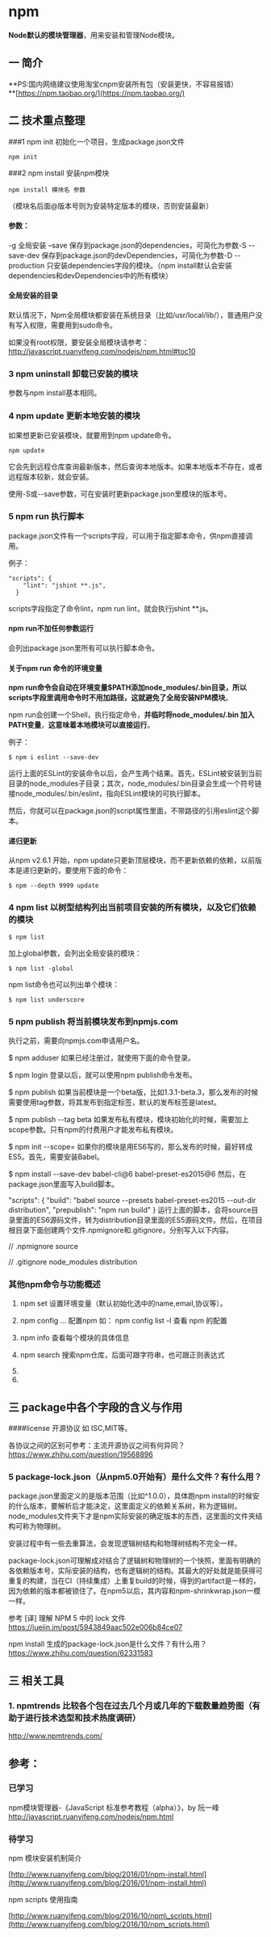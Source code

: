 # npm
**Node默认的模块管理器**，用来安装和管理Node模块。

## 一 简介

**PS:国内网络建议使用淘宝cnpm安装所有包（安装更快，不容易报错）    
**[https://npm.taobao.org/](https://npm.taobao.org/)

## 二 技术重点整理

###1 npm init 初始化一个项目，生成package.json文件



```
npm init
```



###2 npm install 安装npm模块



```
npm install 模块名 参数
```

（模块名后面@版本号则为安装特定版本的模块，否则安装最新）

#### 参数：
-g 全局安装
–save 保存到package.json的dependencies，可简化为参数-S
--save-dev 保存到package.json的devDependencies，可简化为参数-D
--production 只安装dependencies字段的模块。（npm install默认会安装dependencies和devDependencies中的所有模块）

#### 全局安装的目录
默认情况下，Npm全局模块都安装在系统目录（比如/usr/local/lib/），普通用户没有写入权限，需要用到sudo命令。

如果没有root权限，要安装全局模块请参考：
http://javascript.ruanyifeng.com/nodejs/npm.html#toc10

### 3 npm uninstall 卸载已安装的模块

参数与npm install基本相同。

### 4 npm update 更新本地安装的模块

如果想更新已安装模块，就要用到npm update命令。

```
npm update
```

它会先到远程仓库查询最新版本，然后查询本地版本。如果本地版本不存在，或者远程版本较新，就会安装。

使用-S或--save参数，可在安装时更新package.json里模块的版本号。

### 5 npm run 执行脚本

package.json文件有一个scripts字段，可以用于指定脚本命令，供npm直接调用。

例子：

```
"scripts": {
    "lint": "jshint **.js",
  }
```

scripts字段指定了命令lint，npm run lint，就会执行jshint **.js。

#### npm run不加任何参数运行
会列出package.json里所有可以执行脚本命令。

#### 关于npm run 命令的环境变量
**npm run命令会自动在环境变量$PATH添加node_modules/.bin目录，所以scripts字段里调用命令时不用加路径，这就避免了全局安装NPM模块**。

npm run会创建一个Shell，执行指定命令，**并临时将node_modules/.bin 加入PATH变量**，**这意味着本地模块可以直接运行**。

例子：


```
$ npm i eslint --save-dev
```

运行上面的ESLint的安装命令以后，会产生两个结果。首先，ESLint被安装到当前目录的node_modules子目录；其次，node_modules/.bin目录会生成一个符号链接node_modules/.bin/eslint，指向ESLint模块的可执行脚本。

然后，你就可以在package.json的script属性里面，不带路径的引用eslint这个脚本。






#### 递归更新
从npm v2.6.1 开始，npm update只更新顶层模块，而不更新依赖的依赖，以前版本是递归更新的，要使用下面的命令：

```
$ npm --depth 9999 update
```




### 4 npm list 以树型结构列出当前项目安装的所有模块，以及它们依赖的模块


```
$ npm list
```

加上global参数，会列出全局安装的模块：



```
$ npm list -global
```

npm list命令也可以列出单个模块：


```
$ npm list underscore
```



### 5 npm publish  将当前模块发布到npmjs.com
执行之前，需要向npmjs.com申请用户名。

$ npm adduser
如果已经注册过，就使用下面的命令登录。

$ npm login
登录以后，就可以使用npm publish命令发布。

$ npm publish
如果当前模块是一个beta版，比如1.3.1-beta.3，那么发布的时候需要使用tag参数，将其发布到指定标签，默认的发布标签是latest。

$ npm publish --tag beta
如果发布私有模块，模块初始化的时候，需要加上scope参数。只有npm的付费用户才能发布私有模块。

$ npm init --scope=<yourscope>
如果你的模块是用ES6写的，那么发布的时候，最好转成ES5。首先，需要安装Babel。

$ npm install --save-dev babel-cli@6 babel-preset-es2015@6
然后，在package.json里面写入build脚本。

"scripts": {
  "build": "babel source --presets babel-preset-es2015 --out-dir distribution",
  "prepublish": "npm run build"
}
运行上面的脚本，会将source目录里面的ES6源码文件，转为distribution目录里面的ES5源码文件。然后，在项目根目录下面创建两个文件.npmignore和.gitignore，分别写入以下内容。

// .npmignore
source

// .gitignore
node_modules
distribution

### 其他npm命令与功能概述

1. npm set 设置环境变量（默认初始化选中的name,email,协议等）。

2. npm config ...  配置npm
如：
npm config list -l 查看 npm 的配置

3. npm info 查看每个模块的具体信息

4. npm search 搜索npm仓库，后面可跟字符串，也可跟正则表达式

5. 

6. 


## 三 package中各个字段的含义与作用


####license 开源协议
如 ISC,MIT等。

各协议之间的区别可参考：主流开源协议之间有何异同？
https://www.zhihu.com/question/19568896

### 5 package-lock.json（从npm5.0开始有）是什么文件？有什么用？
package.json里面定义的是版本范围（比如^1.0.0），具体跑npm install的时候安的什么版本，要解析后才能决定，这里面定义的依赖关系树，称为逻辑树。node_modules文件夹下才是npm实际安装的确定版本的东西，这里面的文件夹结构可称为物理树。

安装过程中有一些去重算法，会发现逻辑树结构和物理树结构不完全一样。

package-lock.json可理解成对结合了逻辑树和物理树的一个快照，里面有明确的各依赖版本号，实际安装的结构，也有逻辑树的结构。其最大的好处就是能获得可重复的构建，当在CI（持续集成）上重复build的时候，得到的artifact是一样的，因为依赖的版本都被锁住了。在npm5以后，其内容和npm-shrinkwrap.json一模一样。


参考
[译] 理解 NPM 5 中的 lock 文件
https://juejin.im/post/5943849aac502e006b84ce07

npm install 生成的package-lock.json是什么文件？有什么用？
https://www.zhihu.com/question/62331583


## 三 相关工具
### 1. npmtrends 比较各个包在过去几个月或几年的下载数量趋势图（有助于进行技术选型和技术热度调研）
http://www.npmtrends.com/

## 参考：
### 已学习
npm模块管理器-《JavaScript 标准参考教程（alpha）》，by 阮一峰
http://javascript.ruanyifeng.com/nodejs/npm.html

### 待学习
npm 模块安装机制简介

[http://www.ruanyifeng.com/blog/2016/01/npm-install.html](http://www.ruanyifeng.com/blog/2016/01/npm-install.html)

npm scripts 使用指南

[http://www.ruanyifeng.com/blog/2016/10/npm\_scripts.html](http://www.ruanyifeng.com/blog/2016/10/npm_scripts.html)

